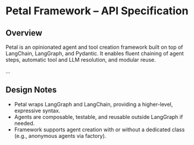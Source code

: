 # Petal Framework – API Specification

## Overview
Petal is an opinionated agent and tool creation framework built on top of LangChain, LangGraph, and Pydantic. It enables fluent chaining of agent steps, automatic tool and LLM resolution, and modular reuse.

...

## Design Notes

- Petal wraps LangGraph and LangChain, providing a higher-level, expressive syntax.
- Agents are composable, testable, and reusable outside LangGraph if needed.
- Framework supports agent creation with or without a dedicated class (e.g., anonymous agents via factory).
